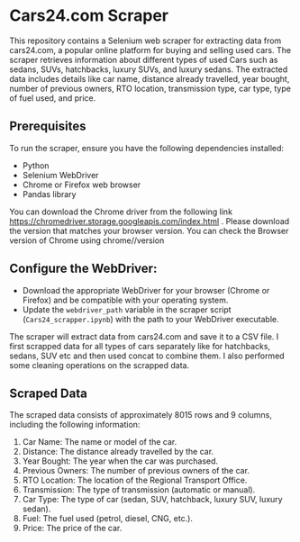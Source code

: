 # Cars24.com Scraper

This repository contains a Selenium web scraper for extracting data from cars24.com, a popular online platform for buying and selling used cars. The scraper retrieves information about different types of used Cars such as sedans, SUVs, hatchbacks, luxury SUVs, and luxury sedans. The extracted data includes details like car name, distance already travelled, year bought, number of previous owners, RTO location, transmission type, car type, type of fuel used, and price.

## Prerequisites

To run the scraper, ensure you have the following dependencies installed:

- Python 
- Selenium WebDriver
- Chrome or Firefox web browser
- Pandas library

You can download the Chrome driver from the following link https://chromedriver.storage.googleapis.com/index.html . Please download the version that matches your browser version. You can check the Browser version of Chrome using chrome//version


## Configure the WebDriver:

   - Download the appropriate WebDriver for your browser (Chrome or Firefox) and be compatible with your operating system.
   - Update the `webdriver_path` variable in the scraper script (`Cars24_scrapper.ipynb`) with the path to your WebDriver executable.



The scraper will extract data from cars24.com and save it to a CSV file. I first scrapped data for all types of cars separately like for hatchbacks, sedans, SUV etc and then used concat to combine them. I also performed some cleaning operations on the scrapped data.

## Scraped Data

The scraped data consists of approximately 8015 rows and 9 columns, including the following information:

1. Car Name: The name or model of the car.
2. Distance: The distance already travelled by the car.
3. Year Bought: The year when the car was purchased.
4. Previous Owners: The number of previous owners of the car.
5. RTO Location: The location of the Regional Transport Office.
6. Transmission: The type of transmission (automatic or manual).
7. Car Type: The type of car (sedan, SUV, hatchback, luxury SUV, luxury sedan).
8. Fuel: The fuel used (petrol, diesel, CNG, etc.).
9. Price: The price of the car.





